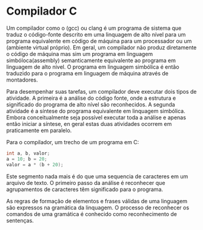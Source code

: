 # Compilador C

Um compilador como o (gcc) ou clang é um programa de sistema que traduz o código-fonte descrito em uma linquagem de alto nível para um programa equivalente em código de máquina para um processador ou um (ambiente virtual próprio). Em geral, um compilador não produz diretamente o código de máquina mas sim um programa em linguagem simbóloca(assembly) semanticamente equivalente ao programa em linguagem de alto nivel. O programa em linguagem simbólica é então traduzido para o programa em linguagem de máquina através de montadores.

Para desempenhar suas tarefas, um compilador deve executar dois tipos de atividade. A primeira é a análise do código fonte, onde a estrutura e significado do programa de alto nível são reconhecidos. A segunda atividade é a síntese do programa equivalente em linquagem simbólica. Embora conceitualmente seja possível executar toda a análise e apenas então iniciar a síntese, en geral estas duas atividades ocorrem em praticamente em paralelo.

Para o compilador, um trecho de um programa em C:

```c
int a, b, valor;
a = 10; b = 20;
valor = a * (b + 20);
```

Este segmento nada mais é do que uma sequencia de caracteres em um arquivo de texto. O primeiro passo da análise é reconhecer que agrupamentos de caracteres têm significado para o programa.

As regras de formação de elementos e frases válidas de uma linguagem são expressos na gramática da linquagem. O processo de reconhecer os comandos de uma gramática é conhecido como reconhecimento de sentenças.